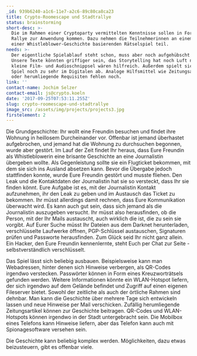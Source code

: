 ```yaml
---
_id: 939b6240-a1c6-11e7-a2c6-89c80ca8ca23
title: Crypto-Roomescape und Stadtrallye
status: brainstorming
short-desc: >-
  Die im Rahmen einer Cryptoparty vermittelten Kenntnisse sollen in Form einer
  Rallye zur Anwendung kommen. Dazu nehmen die Teilnehmerinnen an einem auf
  einer Whistleblower-Geschichte basierenden Rätselspiel teil.
needs: >-
  Der eigentliche Spielablauf steht schon, muss aber noch aufgehübscht werden.
  Unsere Texte könnten griffiger sein, das Storytelling hat noch Luft nach oben,
  kleine Film- und Audioschnippsel wären hilfreich. Außerdem spielt sich das
  Spiel noch zu sehr im Digitalen ab. Analoge Hilfsmittel wie Zeitungsartikel
  oder herumliegende Requisiten fehlen noch.
link: ''
contact-name: Jochim Selzer
contact-email: js@crypto.koeln
date: '2017-09-25T07:53:11.255Z'
slug: crypto-roomescape-und-stadtrallye
image_src: /assets/img/projects/projects3.jpg
firstelement: 2
---
```

Die Grundgeschichte: Ihr wollt eine Freundin besuchen und findet ihre Wohnung in heillosem Durcheinander vor. Offenbar ist jemand überhastet aufgebrochen, und jemand hat die Wohnung zu durchsuchen begonnen, wurde aber gestört. Im Lauf der Zeit findet Ihr heraus, dass Eure Freundin als Whistleblowerin eine brisante Geschichte an eine Journalistin übergeben wollte. Als Gegenleistung sollte sie ein Flugticket bekommen, mit dem sie sich ins Ausland absetzen kann. Bevor die Übergabe jedoch stattfinden konnte, wurde Eure Freundin gestört und musste fliehen. Den Leak und die Kontaktdaten der Journalistin hat sie so versteckt, dass Ihr sie finden könnt. Eure Aufgabe ist es, mit der Journalistin Kontakt aufzunehmen, ihr den Leak zu geben und im Austausch das Ticket zu bekommen. Ihr müsst allerdings damit rechnen, dass Eure Kommunikation überwacht wird. Es kann auch gut sein, dass sich jemand als die Journalistin auszugeben versucht. Ihr müsst also herausfinden, ob die Person, mit der Ihr Mails austauscht, auch wirklich die ist, die zu sein sie vorgibt. Auf Eurer Suche müsst Ihr Dateien aus dem Darknet herunterladen, verschlüsselte Laufwerke öffnen, PGP-Schlüssel austauschen, Signaturen prüfen und Passworte herausfinden. Zum Glück seid Ihr nicht ganz allein. Ein Hacker, den Eure Freundin kennenlernte, steht Euch per Chat zur Seite - selbstverständlich verschlüsselt.

Das Spiel lässt sich beliebig ausbauen. Beispielsweise kann man Webadressen, hinter denen sich Hinweise verbergen, als QR-Codes irgendwo verstecken. Passwörter können in Form eines Kreuzworträtsels gefunden werden. Weitere Informationen könnte ein WLAN-Hotspot liefern, der sich irgendwo auf dem Gelände befindet und Zugriff auf einen eigenen Fileserver bietet. Sowohl der zeitliche als auch der örtliche Rahmen sind dehnbar. Man kann die Geschichte über mehrere Tage sich entwickeln lassen und neue Hinweise per Mail verschicken. Zufällig herumliegende Zeitungsartikel können zur Geschichte beitragen. QR-Codes und WLAN-Hotspots können irgendwo in der Stadt untergebracht sein. Die Mobilbox eines Telefons kann Hinweise liefern, aber das Telefon kann auch mit Spionagesoftware versehen sein.

Die Geschichte kann beliebig komplex werden. Möglichkeiten, dazu etwas beizusteuern, gibt es offenbar viele.
